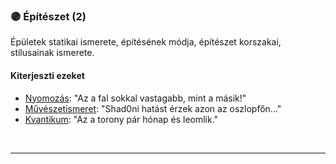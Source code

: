### 🟣 Építészet (2)

Épületek statikai ismerete, építésének módja, építészet korszakai, stílusainak ismerete.

#### Kiterjeszti ezeket

- [Nyomozás](../kepzettsegek.primer.altalanos/nyomozas.md): "Az a fal sokkal vastagabb, mint a másik!"
- [Művészetismeret](../kepzettsegek.szekunder/muveszetismeret.md): "Shad0ni hatást érzek azon az oszlopfőn..."
- [Kvantikum](../kepzettsegek.szekunder/kvantikum.md): "Az a torony pár hónap és leomlik."

<br />

---
